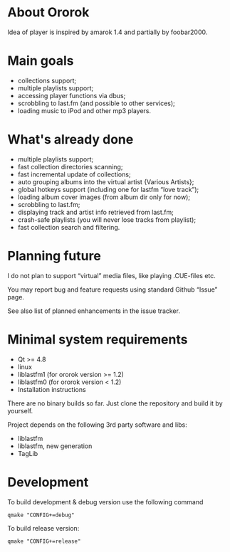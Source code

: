 About Ororok
============

Idea of player is inspired by amarok 1.4 and partially by foobar2000. 

Main goals
==========

* collections support;
* multiple playlists support;
* accessing player functions via dbus;
* scrobbling to last.fm (and possible to other services);
* loading music to iPod and other mp3 players.

What's already done
===================

* multiple playlists support;
* fast collection directories scanning;
* fast incremental update of collections;
* auto grouping albums into the virtual artist {Various Artists};
* global hotkeys support (including one for lastfm “love track”);
* loading album cover images (from album dir only for now);
* scrobbling to last.fm;
* displaying track and artist info retrieved from last.fm;
* crash-safe playlists (you will never lose tracks from playlist);
* fast collection search and filtering.

Planning future
===============

I do not plan to support “virtual” media files, like playing .CUE-files etc. 

You may report bug and feature requests using standard Github “Issue” page. 

See also list of planned enhancements in the issue tracker. 

Minimal system requirements
===========================

* Qt >= 4.8 
* linux 
* liblastfm1 (for ororok version >= 1.2) 
* liblastfm0 (for ororok version < 1.2) 
* Installation instructions

There are no binary builds so far. Just clone the repository and build it by yourself. 

Project depends on the following 3rd party software and libs:

* liblastfm 
* liblastfm, new generation 
* TagLib 


Development
===========

To build development & debug version use the following command

    qmake "CONFIG+=debug"

To build release version:

    qmake "CONFIG+=release"

